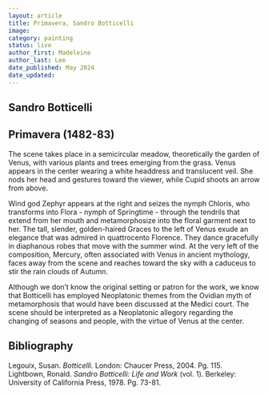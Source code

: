 ```yaml
---
layout: article
title: Primavera, Sandro Botticelli
image:
category: painting
status: live
author_first: Madeleine 
author_last: Lee
date_published: May 2024
date_updated:
---
```


## Sandro Botticelli
## Primavera (1482-83)

The scene takes place in a semicircular meadow, theoretically the garden of Venus, with various plants and trees emerging from the grass. Venus appears in the center wearing a white headdress and translucent veil. She nods her head and gestures toward the viewer, while Cupid shoots an arrow from above. 

Wind god Zephyr appears at the right and seizes the nymph Chloris, who transforms into Flora - nymph of Springtime - through the tendrils that extend from her mouth and metamorphosize into the floral garment next to her. The tall, slender, golden-haired Graces to the left of Venus exude an elegance that was admired in quattrocento Florence. They dance gracefully in diaphanous robes that move with the summer wind. At the very left of the composition, Mercury, often associated with Venus in ancient mythology, faces away from the scene and reaches toward the sky with a caduceus to stir the rain clouds of Autumn.  

Although we don’t know the original setting or patron for the work, we know that Botticelli has employed Neoplatonic themes from the Ovidian myth of metamorphosis that would have been discussed at the Medici court. The scene should be interpreted as a Neoplatonic allegory regarding the changing of seasons and people, with the virtue of Venus at the center.  

## Bibliography 
Legouix, Susan. *Botticelli.* London: Chaucer Press, 2004. Pg. 115. 
Lightbown, Ronald. *Sandro Botticelli: Life and Work* (vol. 1). Berkeley: University of California Press, 1978. Pg. 73-81.

